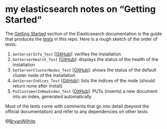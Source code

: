 # my elasticsearch notes on “Getting Started”

The [Getting Started](https://www.elastic.co/guide/en/elasticsearch/reference/current/getting-started.html) section of the Elasticsearch documentation is the guide that produces the [tests](ElasticSearch.Tests) in this repo. Here is a rough sketch of the order of tests:

1. `GetServerInfo_Test` [[GitHub](https://github.com/BryanWilhite/elasticsearch/blob/master/ElasticSearch.Tests/getting-started/ElasticSearchTests._.cs#L25)]: verifies the installation
2. `GetServerHealth_Test` [[GitHub](https://github.com/BryanWilhite/elasticsearch/blob/master/ElasticSearch.Tests/getting-started/ElasticSearchTests._cat.cs#L43)]: displays the status of the health of the installation
3. `GetServerClusterNodes_Test` [[GitHub](https://github.com/BryanWilhite/elasticsearch/blob/master/ElasticSearch.Tests/getting-started/ElasticSearchTests._cat.cs#L21)]: shows the status of the default cluster node of the installation
4. `GetServerIndices_Test` [[GitHub](https://github.com/BryanWilhite/elasticsearch/blob/master/ElasticSearch.Tests/getting-started/ElasticSearchTests._cat.cs#L65)]: lists the indices of the node (should return none after install)
5. `PutCustomerInNewIndex_Test` [[GitHub](https://github.com/BryanWilhite/elasticsearch/blob/master/ElasticSearch.Tests/getting-started/ElasticSearchTests._index.cs#L193)]: PUTs (inserts) a new document into an index, generated automatically

Most of the tests come with comments that go into detail (beyond the official documentation) and refer to any dependencies on other tests.

@[BryanWilhite](https://twitter.com/BryanWilhite)
